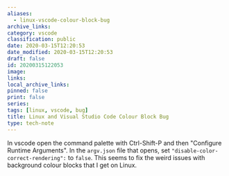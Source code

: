 ```yaml
---
aliases:
  - linux-vscode-colour-block-bug
archive_links: 
category: vscode
classification: public
date: 2020-03-15T12:20:53
date_modified: 2020-03-15T12:20:53
draft: false
id: 20200315122053
image: 
links: 
local_archive_links: 
pinned: false
print: false
series: 
tags: [linux, vscode, bug]
title: Linux and Visual Studio Code Colour Block Bug
type: tech-note
---
```


In vscode open the command palette with Ctrl-Shift-P and then "Configure Runtime Arguments". In the `argv.json` file that opens, set `"disable-color-correct-rendering":` to `false`. This seems to fix the weird issues with background colour blocks that I get on Linux.


